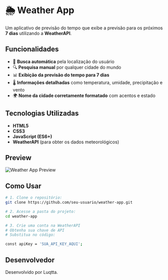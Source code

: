 # 🌦️ Weather App  

Um aplicativo de previsão do tempo que exibe a previsão para os próximos **7 dias** utilizando a **WeatherAPI**.  

##  Funcionalidades  

- 📍 **Busca automática** pela localização do usuário  
- 🔍 **Pesquisa manual** por qualquer cidade do mundo  
- 📊 **Exibição da previsão do tempo para 7 dias**  
- 🌡️ **Informações detalhadas** como temperatura, umidade, precipitação e vento  
- 🌍 **Nome da cidade corretamente formatado** com acentos e estado  

## Tecnologias Utilizadas  

- **HTML5**  
- **CSS3**  
- **JavaScript (ES6+)**  
- **WeatherAPI** (para obter os dados meteorológicos)  

##  Preview 

![Weather App Preview](URL_DA_IMAGEM_AQUI)  

##  Como Usar  

```bash
# 1. Clone o repositório:
git clone https://github.com/seu-usuario/weather-app.git

# 2. Acesse a pasta do projeto:
cd weather-app

# 3. Crie uma conta na WeatherAPI
# Obtenha sua chave de API
# Substitua no código:

const apiKey = 'SUA_API_KEY_AQUI';

```
## Desenvolvedor
Desenvolvido por Luqtta.

